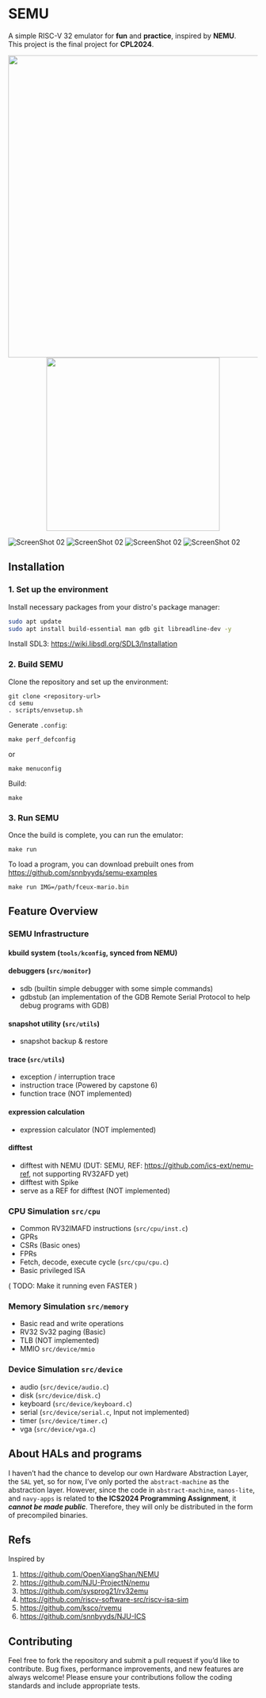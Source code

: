 # SEMU
A simple RISC-V 32 emulator for **fun** and **practice**, inspired by **NEMU**.  
This project is the final project for **CPL2024**.

<p align="center">
  <img height="610em" src="assets/01.png">
  <img height="350em" src="assets/02.png">
</p>

![ScreenShot 02](assets/03.png)
![ScreenShot 02](assets/04.png)
![ScreenShot 02](assets/05.png)
![ScreenShot 02](assets/06.png)
## Installation

### 1. Set up the environment
Install necessary packages from your distro's package manager:
```bash
sudo apt update
sudo apt install build-essential man gdb git libreadline-dev -y
```
Install SDL3: https://wiki.libsdl.org/SDL3/Installation

### 2. Build SEMU
Clone the repository and set up the environment:
```
git clone <repository-url>
cd semu
. scripts/envsetup.sh
```
Generate `.config`:

```
make perf_defconfig
```
or
```
make menuconfig
```
Build:
```
make
```

### 3. Run SEMU
Once the build is complete, you can run the emulator:
```
make run
```

To load a program, you can download prebuilt ones from https://github.com/snnbyyds/semu-examples
```
make run IMG=/path/fceux-mario.bin
```

## Feature Overview
### SEMU Infrastructure
#### kbuild system (`tools/kconfig`, synced from NEMU)

#### debuggers (`src/monitor`)
* sdb (builtin simple debugger with some simple commands)
* gdbstub (an implementation of the GDB Remote Serial Protocol to help debug programs with GDB)

#### snapshot utility (`src/utils`)
* snapshot backup & restore

#### trace (`src/utils`)
* exception / interruption trace
* instruction trace (Powered by capstone 6)
* function trace (NOT implemented)

#### expression calculation
* expression calculator (NOT implemented)

#### difftest
* difftest with NEMU (DUT: SEMU, REF: https://github.com/ics-ext/nemu-ref, not supporting RV32AFD yet)
* difftest with Spike
* serve as a REF for difftest (NOT implemented)

### CPU Simulation `src/cpu`
* Common RV32IMAFD instructions (`src/cpu/inst.c`)
* GPRs
* CSRs (Basic ones)
* FPRs
* Fetch, decode, execute cycle (`src/cpu/cpu.c`)
* Basic privileged ISA

( TODO: Make it running even FASTER )

### Memory Simulation `src/memory`
* Basic read and write operations
* RV32 Sv32 paging (Basic)
* TLB (NOT implemented)
* MMIO `src/device/mmio`

### Device Simulation `src/device`
* audio (`src/device/audio.c`)
* disk (`src/device/disk.c`)
* keyboard (`src/device/keyboard.c`)
* serial (`src/device/serial.c`, Input not implemented)
* timer (`src/device/timer.c`)
* vga (`src/device/vga.c`)

## About HALs and programs
I haven’t had the chance to develop our own Hardware Abstraction Layer, the `SAL` yet, so for now, I’ve only ported the `abstract-machine` as the abstraction layer. However, since the code in `abstract-machine`, `nanos-lite`, and `navy-apps` is related to **the ICS2024 Programming Assignment**, it ***cannot be made public***. Therefore, they will only be distributed in the form of precompiled binaries.

## Refs
Inspired by

1. https://github.com/OpenXiangShan/NEMU
2. https://github.com/NJU-ProjectN/nemu
3. https://github.com/sysprog21/rv32emu
4. https://github.com/riscv-software-src/riscv-isa-sim
5. https://github.com/ksco/rvemu
6. https://github.com/snnbyyds/NJU-ICS

## Contributing
Feel free to fork the repository and submit a pull request if you’d like to contribute. Bug fixes, performance improvements, and new features are always welcome! Please ensure your contributions follow the coding standards and include appropriate tests.
